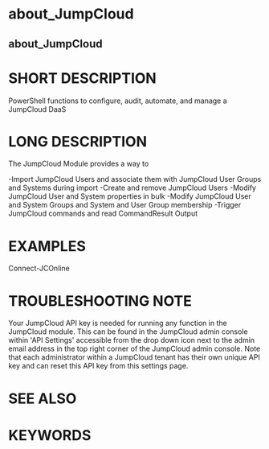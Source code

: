 ﻿# about_JumpCloud

## about_JumpCloud

# SHORT DESCRIPTION

PowerShell functions to configure, audit, automate, and manage a JumpCloud DaaS

# LONG DESCRIPTION

The JumpCloud Module provides a way to

-Import JumpCloud Users and associate them with JumpCloud User Groups and Systems during import
-Create and remove JumpCloud Users
-Modify JumpCloud User and System properties in bulk
-Modify JumpCloud User and System Groups and System and User Group membership
-Trigger JumpCloud commands and read CommandResult Output

# EXAMPLES
Connect-JCOnline

# TROUBLESHOOTING NOTE
Your JumpCloud API key is needed for running any function in the JumpCloud module.
This can be found in the JumpCloud admin console within 'API Settings' accessible from the drop down icon next to the admin email address in the top right corner of the JumpCloud admin console.
Note that each administrator within a JumpCloud tenant has their own unique API key and can reset this API key from this settings page.

# SEE ALSO

# KEYWORDS
